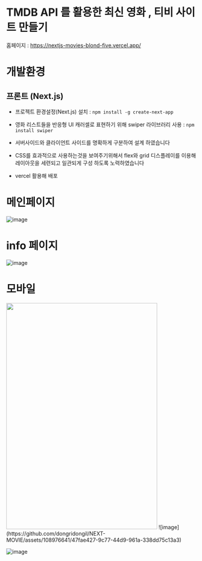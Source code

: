 # TMDB API 를 활용한 최신 영화 , 티비 사이트 만들기

홈페이지 : https://nextjs-movies-blond-five.vercel.app/

# 개발환경

## 프론트 (Next.js)

*  프로젝트 환경설정(Next.js) 설치 : `npm install -g create-next-app` <br />

*  영화 리스트들을 반응형 UI 캐러셀로 표현하기 위해 swiper 라이브러리 사용 : `npm install swiper` <br />

*  서버사이드와 클라이언트 사이드를 명확하게 구분하여 설계 하였습니다  <br />

*  CSS를 효과적으로 사용하는것을 보여주기위해서  flex와 grid 디스플레이를 이용해 레이아웃을 세련되고 일관되게 구성 하도록 노력하였습니다

*  vercel 활용해 배포


# 메인페이지

![image](https://github.com/dongridongil/NEXT-MOVIE/assets/108976641/ec2e366f-55d6-4c1d-9189-a218372b8ff5)


# info 페이지

![image](https://github.com/dongridongil/NEXT-MOVIE/assets/108976641/a12e2b87-35cc-42fd-ba79-d15ff6265c17)


# 모바일

<img src="https://github.com/dongridongil/NEXT-MOVIE/assets/108976641/47fae427-9c77-44d9-961a-338dd75c13a3"  width="400" height="600" />
![image](https://github.com/dongridongil/NEXT-MOVIE/assets/108976641/47fae427-9c77-44d9-961a-338dd75c13a3)

![image](https://github.com/dongridongil/NEXT-MOVIE/assets/108976641/d25ac305-c4a8-46d0-9769-ee30ca39609e)

